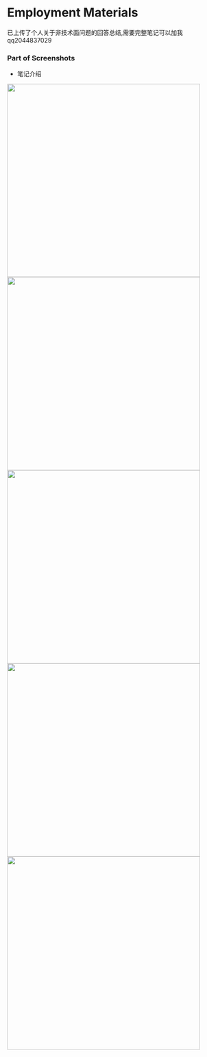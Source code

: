 # Employment Materials
 已上传了个人关于非技术面问题的回答总结,需要完整笔记可以加我qq2044837029

### Part of Screenshots

* 笔记介绍

<div>    
<img src="http://m.qpic.cn/psc?/V522xjmI0d2HM13WIssd38Rhkq27pqTm/45NBuzDIW489QBoVep5mcUi*Urme0CXqyUv5mOWhCqlc9w76YKJimzA7D3Hq9Apz4GsfJxYHQm*KDrcpyjTwhEgwIpIndevLBIe8wL4e64A!/b&bo=YAOxAwAAAAADJ9M!&rf=viewer_4" width="450" height="450" />
</div>  

<div>    
<img src="http://m.qpic.cn/psc?/V522xjmI0d2HM13WIssd38Rhkq27pqTm/45NBuzDIW489QBoVep5mcevRq1MTVbCGwGj.d1jUXiDt045g4KS99E6hjxJHZN65qTQFMsqCC91R1MVzceGHJGUq6bj9XGGUeXlxtDircbI!/b&bo=6gNKAwAAAAADN7I!&rf=viewer_4" width="450" height="450" />
</div>  

<div>    
<img src="http://m.qpic.cn/psc?/V522xjmI0d2HM13WIssd38Rhkq27pqTm/45NBuzDIW489QBoVep5mcevRq1MTVbCGwGj.d1jUXiBIS9DXY*OzTQ1jIlOkUlUa4neQRtsDnpGkQGoMu3Po1kd2o1bKsMpArw3g6KZ9mok!/b&bo=1wUgAwAAAAADJ*M!&rf=viewer_4" width="450" height="450" />
</div> 

<div>    
<img src="http://m.qpic.cn/psc?/V522xjmI0d2HM13WIssd38Rhkq27pqTm/ruAMsa53pVQWN7FLK88i5tuX44MHRcxvuYQx2d7mJFXP0gwP6rC40lhJM2bDQP0XLxc049*ZIXkWVw.eTpTGGxxswEzq7wJVuZX92Usr*Ws!/b&bo=EwOCAgAAAAADB7I!&rf=viewer_4" width="450" height="450" />
</div> 

<div>    
<img src="http://m.qpic.cn/psc?/V522xjmI0d2HM13WIssd38Rhkq27pqTm/45NBuzDIW489QBoVep5mcTwI6EoEdGe9BoEVwUA4TSHUovhcqJnn2rVETYi.dx7ot5pK2EN5HEC7cFae7FWP2xmwhTlyPN0ve1Xb6q1rIIU!/b&bo=vQOqAgAAAAADNwQ!&rf=viewer_4" width="450" height="450" />
</div> 






